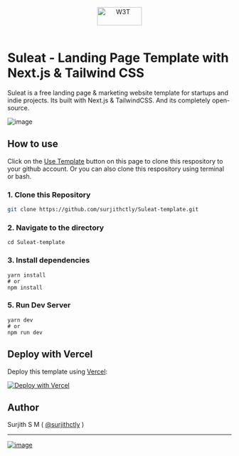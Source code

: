 <p align="center">
 <a href="https://web3templates.com/?ref=Suleat_github_logo">
 <img src="https://user-images.githubusercontent.com/1884712/132941531-0fdd7acf-47ca-424e-b77f-1fab2e372a37.png" alt="W3T" width="100" height="41"/>
 </a> 
 <br>
 <br>
</p>

# Suleat - Landing Page Template with Next.js & Tailwind CSS

Suleat is a free landing page & marketing website template for  startups and indie projects. Its built with Next.js & TailwindCSS.
And its completely open-source.
 
![image](https://user-images.githubusercontent.com/1884712/121497169-03228680-c990-11eb-975a-e77fddc43de0.png)

## How to use

Click on the [Use Template](https://github.com/surjithctly/Suleat-template/generate) button on this page to clone this respository to your github account. Or you can also clone this respository using terminal or bash. 

### 1\. Clone this Repository

```bash
git clone https://github.com/surjithctly/Suleat-template.git
```

### 2\. Navigate to the directory

```
cd Suleat-template
```

### 3\. Install dependencies

```
yarn install
# or
npm install
```

### 5\. Run Dev Server

```
yarn dev
# or
npm run dev
```

## Deploy with Vercel

Deploy this template using [Vercel](https://vercel.com?utm_source=github&utm_medium=readme&utm_campaign=next-example):

[![Deploy with Vercel](https://vercel.com/button)](https://vercel.com/new/git/external?repository-url=https://github.com/surjithctly/Suleat-template&project-name=Suleat-template&repository-name=Suleat-template)


## Author

Surjith S M ( [@surjithctly](https://surjithctly.in/) )

---

[![image](https://www.datocms-assets.com/31049/1618983297-powered-by-vercel.svg)](https://vercel.com/?utm_source=web3templates&utm_campaign=oss)




